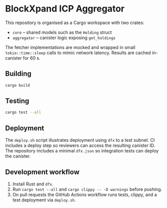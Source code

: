 # BlockXpand ICP Aggregator

This repository is organised as a Cargo workspace with two crates:

- `core` – shared models such as the `Holding` struct
- `aggregator` – canister logic exposing `get_holdings`

The fetcher implementations are mocked and wrapped in small `tokio::time::sleep`
calls to mimic network latency. Results are cached in-canister for 60&nbsp;s.

## Building

```bash
cargo build
```

## Testing

```bash
cargo test --all
```

## Deployment

The `deploy.sh` script illustrates deployment using `dfx` to a test subnet. CI
includes a deploy step so reviewers can access the resulting canister ID.
The repository includes a minimal `dfx.json` so integration tests can deploy the canister.

## Development workflow

1. Install Rust and `dfx`.
2. Run `cargo test --all` and `cargo clippy -- -D warnings` before pushing.
3. On pull requests the GitHub Actions workflow runs tests, clippy, and a test
   deployment via `deploy.sh`.

